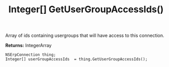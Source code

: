﻿---
uid: crmscript_ref_NSErpConnection_GetUserGroupAccessIds
title: Integer[] GetUserGroupAccessIds()
intellisense: NSErpConnection.GetUserGroupAccessIds
keywords: NSErpConnection, GetUserGroupAccessIds
so.topic: reference
---

Array of ids containing usergroups that will have access to this connection.

**Returns:** IntegerArray


```crmscript
NSErpConnection thing;
Integer[] userGroupAccessIds  = thing.GetUserGroupAccessIds();
```


